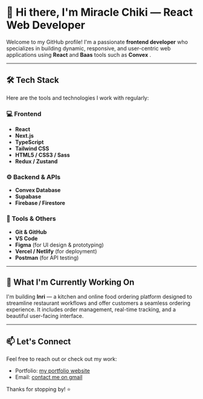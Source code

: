 # 👋 Hi there, I'm **Miracle Chiki** — React Web Developer

Welcome to my GitHub profile! I'm a passionate **frontend developer** who specializes in building dynamic, responsive, and user-centric web applications using **React** and **Baas** tools such as **Convex** .

---

## 🛠 Tech Stack

Here are the tools and technologies I work with regularly:

### 💻 Frontend
- **React** 
- **Next.js**
- **TypeScript**
- **Tailwind CSS**
- **HTML5 / CSS3 / Sass**
- **Redux / Zustand**

### ⚙️ Backend & APIs
- **Convex Database**
- **Supabase**
- **Firebase / Firestore**


### 🧰 Tools & Others
- **Git & GitHub**
- **VS Code**
- **Figma** (for UI design & prototyping)
- **Vercel / Netlify** (for deployment)
- **Postman** (for API testing)

---

## 🚀 What I'm Currently Working On

I'm building **Inri** — a kitchen and online food ordering platform designed to streamline restaurant workflows and offer customers a seamless ordering experience. It includes order management, real-time tracking, and a beautiful user-facing interface.

---

## 📫 Let's Connect

Feel free to reach out or check out my work:

- Portfolio: [my portfolio website](https://chiki-portfolio.vercel.app/)
- Email: [contact me on gmail](mailto:chikimiracle2000@gmail.com)

Thanks for stopping by! ⭐



<!--
<h1 align="center">👋 Hey there! I'm a TypeScript Fullstack Developer.</h1>

<p align="center">
  Building robust and scalable web applications with a focus on great user experiences.
</p>

<h2 align="center">🚀 My Tech Stack</h2>

<div align="center">
  <h3>Frontend</h3>
  <p>
    <a href="https://react.dev/" target="_blank"> <img src="https://raw.githubusercontent.com/devicons/devicon/master/icons/react/react-original-wordmark.svg" alt="React" width="40" height="40"/> </a>
    <a href="https://nextjs.org/" target="_blank"> <img src="https://cdn.jsdelivr.net/gh/devicons/devicon/icons/nextjs/nextjs-original.svg" alt="Next.js" width="40" height="40"/> </a>
    <a href="https://www.typescriptlang.org/" target="_blank"> <img src="https://raw.githubusercontent.com/devicons/devicon/master/icons/typescript/typescript-original.svg" alt="TypeScript" width="40" height="40"/> </a>
    <a href="https://tailwindcss.com/" target="_blank"> <img src="https://www.vectorlogo.zone/logos/tailwindcss/tailwindcss-icon.svg" alt="Tailwind CSS" width="40" height="40"/> </a>
     </p>

  

  <h3>Tools & Others</h3>
  <p>
    <a href="https://git-scm.com/" target="_blank"> <img src="https://www.vectorlogo.zone/logos/git-scm/git-scm-icon.svg" alt="Git" width="40" height="40"/> </a>
    <a href="https://code.visualstudio.com/" target="_blank"> <img src="https://raw.githubusercontent.com/devicons/devicon/master/icons/vscode/vscode-original.svg" alt="VS Code" width="40" height="40"/> </a>
  </p>
</div>



<h2 align="center">🌱 Currently Learning & Exploring</h2>

<p align="center">
  Always keen to expand my knowledge! Currently diving deeper into:
</p>
<ul align="center">
  <li>Advanced TypeScript patterns</li>
  <li>Backend performance optimization</li>
  <li>Newest features in Next.js and React</li>
</ul>

---

<h2 align="center">🔗 Let's Connect!</h2>

<p align="center">
  <a href="https://linkedin.com/in/YOUR_LINKEDIN_USERNAME" target="_blank">
    <img src="https://img.shields.io/badge/LinkedIn-0077B5?style=for-the-badge&logo=linkedin&logoColor=white" alt="LinkedIn" />
  </a>
  <a href="mailto:YOUR_EMAIL@example.com" target="_blank">
    <img src="https://img.shields.io/badge/Email-D14836?style=for-the-badge&logo=gmail&logoColor=white" alt="Email" />
  </a>
  <a href="https://YOUR_PERSONAL_WEBSITE_OR_PORTFOLIO.com" target="_blank">
    <img src="https://img.shields.io/badge/Portfolio-FF5722?style=for-the-badge&logo=codepen&logoColor=white" alt="Portfolio" />
  </a>
</p>
-->


<!--
**Muibeabuchi/Muibeabuchi** is a ✨ _special_ ✨ repository because its `README.md` (this file) appears on your GitHub profile.

Here are some ideas to get you started:

- 🔭 I’m currently working on ...
- 🌱 I’m currently learning ...
- 👯 I’m looking to collaborate on ...
- 🤔 I’m looking for help with ...
- 💬 Ask me about ...
- 📫 How to reach me: ...
- 😄 Pronouns: ...
- ⚡ Fun fact: ...
-->
